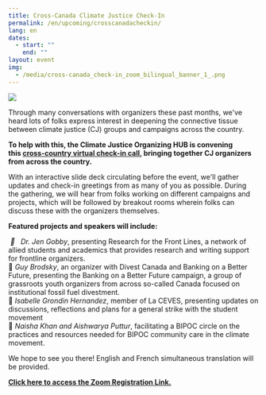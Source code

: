 ```yaml
---
title: Cross-Canada Climate Justice Check-In
permalink: /en/upcoming/crosscanadacheckin/
lang: en
dates:
  - start: ""
    end: ""
layout: event
img:
  - /media/cross-canada_check-in_zoom_bilingual_banner_1_.png
---
```

![](/media/cross-canada_check-in_zoom_bilingual_banner_1_.png)

<!--StartFragment-->

Through many conversations with organizers these past months, we've heard lots of folks express interest in deepening the connective tissue between climate justice (CJ) groups and campaigns across the country.

**To help with this, the Climate Justice Organizing HUB is convening this [cross-country virtual check-in call](https://us02web.zoom.us/meeting/register/tZcsdeytpzgrEtGooyJUUUx2vc_Y2NqWX3Wr?fbclid=IwAR0SIRHbnB16tIbodhiReRyMzFatnurIKT1NaZA7brhCzuxqBWNTTXQaIX8), bringing together CJ organizers from across the country.** 

With an interactive slide deck circulating before the event, we'll gather updates and check-in greetings from as many of you as possible. During the gathering, we will hear from folks working on different campaigns and projects, which will be followed by breakout rooms wherein folks can discuss these with the organizers themselves.

**Featured projects and speakers will include:**

 *🌿   Dr. Jen Gobby*, presenting Research for the Front Lines, a network of allied students and academics that provides research and writing support for frontline organizers.\
🌼 *Guy Brodsky*, an organizer with Divest Canada and Banking on a Better Future, presenting the Banking on a Better Future campaign, a group of grassroots youth organizers from across so-called Canada focused on institutional fossil fuel divestment.\
🌲 *Isabelle Grondin Hernandez*, member of La CEVES, presenting updates on discussions, reflections and plans for a general strike with the student movement\
🌺 *Naisha Khan and Aishwarya Puttur*, facilitating a BIPOC circle on the practices and resources needed for BIPOC community care in the climate movement. 

We hope to see you there! English and French simultaneous translation will be provided. 

**[Click here to access the Zoom Registration Link.](https://us02web.zoom.us/meeting/register/tZcsdeytpzgrEtGooyJUUUx2vc_Y2NqWX3Wr?fbclid=IwAR0SIRHbnB16tIbodhiReRyMzFatnurIKT1NaZA7brhCzuxqBWNTTXQaIX8)**

[](https://us02web.zoom.us/meeting/register/tZcsdeytpzgrEtGooyJUUUx2vc_Y2NqWX3Wr?fbclid=IwAR0SIRHbnB16tIbodhiReRyMzFatnurIKT1NaZA7brhCzuxqBWNTTXQaIX8)<!--EndFragment-->